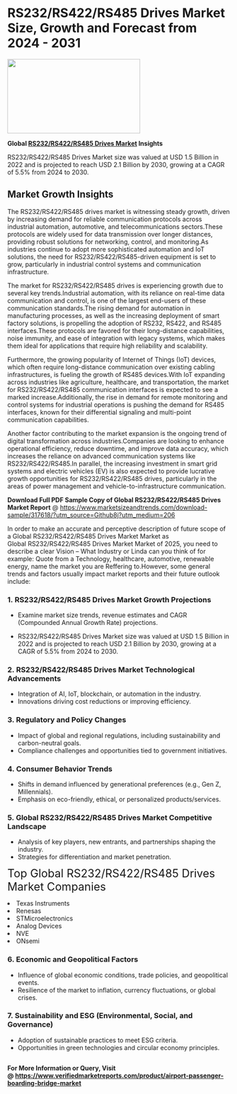 <H1>RS232/RS422/RS485 Drives Market Size, Growth and Forecast from 2024 - 2031</H1><img class="aligncenter size-medium wp-image-584254" src="https://thirdeyenews.in/wp-content/uploads/2024/09/Global-Market-Research-300x168.jpeg" alt="" width="300" height="168" /><p><strong>Global&nbsp;<a href="https://www.marketsizeandtrends.com/download-sample/317618/?utm_source=Github8j?utm_medium=206">RS232/RS422/RS485 Drives Market</a> Insights</strong></p><p>RS232/RS422/RS485 Drives Market size was valued at USD 1.5 Billion in 2022 and is projected to reach USD 2.1 Billion by 2030, growing at a CAGR of 5.5% from 2024 to 2030.</p><p><h2>Market Growth Insights</h2> <p>The RS232/RS422/RS485 drives market is witnessing steady growth, driven by increasing demand for reliable communication protocols across industrial automation, automotive, and telecommunications sectors.These protocols are widely used for data transmission over longer distances, providing robust solutions for networking, control, and monitoring.As industries continue to adopt more sophisticated automation and IoT solutions, the need for RS232/RS422/RS485-driven equipment is set to grow, particularly in industrial control systems and communication infrastructure.</p> <p>The market for RS232/RS422/RS485 drives is experiencing growth due to several key trends.Industrial automation, with its reliance on real-time data communication and control, is one of the largest end-users of these communication standards.The rising demand for automation in manufacturing processes, as well as the increasing deployment of smart factory solutions, is propelling the adoption of RS232, RS422, and RS485 interfaces.These protocols are favored for their long-distance capabilities, noise immunity, and ease of integration with legacy systems, which makes them ideal for applications that require high reliability and scalability.</p> <p>Furthermore, the growing popularity of Internet of Things (IoT) devices, which often require long-distance communication over existing cabling infrastructures, is fueling the growth of RS485 devices.With IoT expanding across industries like agriculture, healthcare, and transportation, the market for RS232/RS422/RS485 communication interfaces is expected to see a marked increase.Additionally, the rise in demand for remote monitoring and control systems for industrial operations is pushing the demand for RS485 interfaces, known for their differential signaling and multi-point communication capabilities.</p> <p>Another factor contributing to the market expansion is the ongoing trend of digital transformation across industries.Companies are looking to enhance operational efficiency, reduce downtime, and improve data accuracy, which increases the reliance on advanced communication systems like RS232/RS422/RS485.In parallel, the increasing investment in smart grid systems and electric vehicles (EV) is also expected to provide lucrative growth opportunities for RS232/RS422/RS485 drives, particularly in the areas of power management and vehicle-to-infrastructure communication.</p> <p><span class=""><strong>Download Full PDF Sample Copy of Global RS232/RS422/RS485 Drives Market Report</strong> @ <a href="https://www.marketsizeandtrends.com/download-sample/317618/?utm_source=Github8j?utm_medium=206" target="_blank">https://www.marketsizeandtrends.com/download-sample/317618/?utm_source=Github8j?utm_medium=206</a></span></p><p>In order to make an accurate and perceptive description of future scope of a Global&nbsp;RS232/RS422/RS485 Drives Market Market as Global&nbsp;RS232/RS422/RS485 Drives Market Market of 2025, you need to describe a clear Vision &ndash; What Industry or Linda can you think of for example: Quote from a Technology, healthcare, automotive, renewable energy, name the market you are Reffering to.However, some general trends and factors usually impact market reports and their future outlook include:</p><h3>1.&nbsp;<strong>RS232/RS422/RS485 Drives Market Growth Projections</strong></h3><ul><li>Examine market size trends, revenue estimates and CAGR (Compounded Annual Growth Rate) projections.</li><li><p>RS232/RS422/RS485 Drives Market size was valued at USD 1.5 Billion in 2022 and is projected to reach USD 2.1 Billion by 2030, growing at a CAGR of 5.5% from 2024 to 2030.</p></li></ul><h3>2.&nbsp;<strong>RS232/RS422/RS485 Drives Market Technological Advancements</strong></h3><ul><li>Integration of AI, IoT, blockchain, or automation in the industry.</li><li>Innovations driving cost reductions or improving efficiency.</li></ul><h3>3.&nbsp;<strong>Regulatory and Policy Changes</strong></h3><ul><li>Impact of global and regional regulations, including sustainability and carbon-neutral goals.</li><li>Compliance challenges and opportunities tied to government initiatives.</li></ul><h3>4.&nbsp;<strong>Consumer Behavior Trends</strong></h3><ul><li>Shifts in demand influenced by generational preferences (e.g., Gen Z, Millennials).</li><li>Emphasis on eco-friendly, ethical, or personalized products/services.</li></ul><h3>5.&nbsp;<strong>Global RS232/RS422/RS485 Drives Market Competitive Landscape</strong></h3><ul><li>Analysis of key players, new entrants, and partnerships shaping the industry.</li><li>Strategies for differentiation and market penetration.</li></ul><p data-pm-slice="1 1 []"><span style="color: inherit; font-family: inherit; font-size: 25px;">Top Global RS232/RS422/RS485 Drives Market Companies</span></p><div class="" data-test-id=""><p><li>Texas Instruments</li><li> Renesas</li><li> STMicroelectronics</li><li> Analog Devices</li><li> NVE</li><li> ONsemi</li></p></div><h3>6.&nbsp;<strong>Economic and Geopolitical Factors</strong></h3><ul><li>Influence of global economic conditions, trade policies, and geopolitical events.</li><li>Resilience of the market to inflation, currency fluctuations, or global crises.</li></ul><h3>7.&nbsp;<strong>Sustainability and ESG (Environmental, Social, and Governance)</strong></h3><ul><li>Adoption of sustainable practices to meet ESG criteria.</li><li>Opportunities in green technologies and circular economy principles.</li></ul><h2><strong style="font-size: 14px;">For More Information or Query, Visit @&nbsp;</strong><a style="background-color: #ffffff; font-size: 14px;" href="https://www.marketsizeandtrends.com/report/rs232-rs422-rs485-drives-market/" target="_blank">https://www.verifiedmarketreports.com/product/airport-passenger-boarding-bridge-market</a></h2>